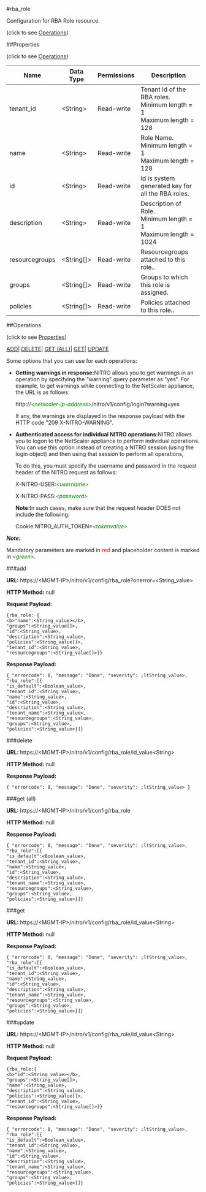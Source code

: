 #rba_role



Configuration for RBA Role resource.

<span>(click to see [Operations](#operations))</span>



##Properties 

<span>(click to see [Operations](#operations))</span>





<table><thead><tr><th>Name</th><th>Data Type</th><th>Permissions</th><th>Description</th></tr></thead><tbody><tr><td>tenant_id</td><td>&lt;String></td><td>Read-write</td><td>Tenant Id of the RBA roles.<br>Minimum length = 1<br>Maximum length = 128</td></tr><tr><td>name</td><td>&lt;String></td><td>Read-write</td><td>Role Name.<br>Minimum length = 1<br>Maximum length = 128</td></tr><tr><td>id</td><td>&lt;String></td><td>Read-write</td><td>Id is system generated key for all the RBA roles.</td></tr><tr><td>description</td><td>&lt;String></td><td>Read-write</td><td>Description of Role.<br>Minimum length = 1<br>Maximum length = 1024</td></tr><tr><td>resourcegroups</td><td>&lt;String[]></td><td>Read-write</td><td>Resourcegroups attached to this role..</td></tr><tr><td>groups</td><td>&lt;String[]></td><td>Read-write</td><td>Groups to which this role is assigned.</td></tr><tr><td>policies</td><td>&lt;String[]></td><td>Read-write</td><td>Policies attached to this role..</td></tr></tbody></table>

##Operations 

<span>(click to see [Properties](#properties))</span>





[ADD](#add)| [DELETE](#delete)| [GET (ALL)](#get-all)| [GET](#get)| [UPDATE](#update)





Some options that you can use for each operations:

<ul><li><p><b>Getting warnings in response:</b>NITRO allows you to get warnings in an operation by specifying the "warning" query parameter as "yes". For example, to get warnings while connecting to the NetScaler appliance, the URL is as follows:</p><p>http://<span style="color:green;font-style:italic;">&lt;netscaler-ip-address&gt;</span>/nitro/v1/config/login?warning=yes</p><p>If any, the warnings are displayed in the response payload with the HTTP code "209 X-NITRO-WARNING".</p></li><li><p><b>Authenticated access for individual NITRO operations:</b>NITRO allows you to logon to the NetScaler appliance to perform individual operations. You can use this option instead of creating a NITRO session (using the login object) and then using that session to perform all operations,</p><p>To do this, you must specify the username and password in the request header of the NITRO request as follows:</p><p>X-NITRO-USER:<span style="color:green;font-style:italic;">&lt;username&gt;</span></p><p>X-NITRO-PASS:<span style="color:green;font-style:italic;">&lt;password&gt;</span></p><p><b>Note:</b>In such cases, make sure that the request header DOES not include the following:</p><p>Cookie:NITRO_AUTH_TOKEN=<span style="color:green;font-style:italic;">&lt;tokenvalue&gt;</span></p></li></ul>







***Note:*** 

Mandatory parameters are marked in <span style="color:#FF0000;">red</span> and placeholder content is marked in <span style="color:green;font-style:italic">&lt;green&gt;</span>.



###add







<b>URL: </b>https://&lt;MGMT-IP&gt;/nitro/v1/config/rba_role?onerror=&lt;String_value&gt;

<b>HTTP Method: </b>null

<b>Request Payload: </b>
```
{rba_role: {
<b>"name":<String_value></b>,
"groups":<String_value[]>,
"id":<String_value>,
"description":<String_value>,
"policies":<String_value[]>,
"tenant_id":<String_value>,
"resourcegroups":<String_value[]>}}
```

<b>Response Payload: </b>
```
{ "errorcode": 0, "message": "Done", "severity": ;ltString_value>, "rba_role":[{
"is_default":<Boolean_value>,
"tenant_id":<String_value>,
"name":<String_value>,
"id":<String_value>,
"description":<String_value>,
"tenant_name":<String_value>,
"resourcegroups":<String_value>,
"groups":<String_value>,
"policies":<String_value>}]}
```







###delete







<b>URL: </b>https://&lt;MGMT-IP&gt;/nitro/v1/config/rba_role/id_value&lt;String&gt;

<b>HTTP Method: </b>null

<b>Response Payload: </b>
```
{ "errorcode": 0, "message": "Done", "severity": ;ltString_value> }
```







###get (all)







<b>URL: </b>https://&lt;MGMT-IP&gt;/nitro/v1/config/rba_role

<b>HTTP Method: </b>null

<b>Response Payload: </b>
```
{ "errorcode": 0, "message": "Done", "severity": ;ltString_value>, "rba_role":[{
"is_default":<Boolean_value>,
"tenant_id":<String_value>,
"name":<String_value>,
"id":<String_value>,
"description":<String_value>,
"tenant_name":<String_value>,
"resourcegroups":<String_value>,
"groups":<String_value>,
"policies":<String_value>}]}
```







###get







<b>URL: </b>https://&lt;MGMT-IP&gt;/nitro/v1/config/rba_role/id_value&lt;String&gt;

<b>HTTP Method: </b>null

<b>Response Payload: </b>
```
{ "errorcode": 0, "message": "Done", "severity": ;ltString_value>, "rba_role":[{
"is_default":<Boolean_value>,
"tenant_id":<String_value>,
"name":<String_value>,
"id":<String_value>,
"description":<String_value>,
"tenant_name":<String_value>,
"resourcegroups":<String_value>,
"groups":<String_value>,
"policies":<String_value>}]}
```







###update







<b>URL: </b>https://&lt;MGMT-IP&gt;/nitro/v1/config/rba_role/id_value&lt;String&gt;

<b>HTTP Method: </b>null

<b>Request Payload: </b>
```
{rba_role:{
<b>"id":<String_value></b>,
"groups":<String_value[]>,
"name":<String_value>,
"description":<String_value>,
"policies":<String_value[]>,
"tenant_id":<String_value>,
"resourcegroups":<String_value[]>}}
```

<b>Response Payload: </b>
```
{ "errorcode": 0, "message": "Done", "severity": ;ltString_value>, "rba_role":[{
"is_default":<Boolean_value>,
"tenant_id":<String_value>,
"name":<String_value>,
"id":<String_value>,
"description":<String_value>,
"tenant_name":<String_value>,
"resourcegroups":<String_value>,
"groups":<String_value>,
"policies":<String_value>}]}
```







